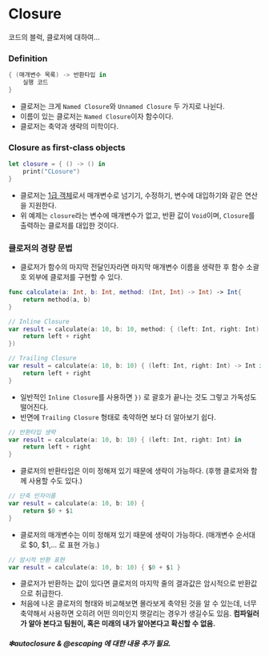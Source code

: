 # Closure
코드의 블럭, 클로저에 대하여...
### Definition
```swift
{ (매개변수 목록) -> 반환타입 in
    실행 코드
}
```
- 클로저는 크게 `Named Closure`와 `Unnamed Closure` 두 가지로 나뉜다.
- 이름이 있는 클로저는 `Named Closure`이자 함수이다.
- 클로저는 축약과 생략의 미학이다.

### Closure as first-class objects
```swift
let closure = { () -> () in
    print("CLosure")
}
```
- 클로저는 [1급 객체](https://ko.wikipedia.org/wiki/%EC%9D%BC%EA%B8%89_%EA%B0%9D%EC%B2%B4)로서 매개변수로 넘기기, 수정하기, 변수에 대입하기와 같은 연산을 지원한다.
- 위 예제는 `closure`라는 변수에 매개변수가 없고, 반환 값이 `Void`이며, `Closure`를 출력하는 클로저를 대입한 것이다.

### 클로저의 경량 문법
- 클로저가 함수의 마지막 전달인자라면 마지막 매개변수 이름을 생략한 후 함수 소괄호 외부에 클로저를 구현할 수 있다.

```swift
func calculate(a: Int, b: Int, method: (Int, Int) -> Int) -> Int{
    return method(a, b)
}

// Inline Closure
var result = calculate(a: 10, b: 10, method: { (left: Int, right: Int) -> Int in
    return left + right
}) 

// Trailing Closure
var result = calculate(a: 10, b: 10) { (left: Int, right: Int) -> Int in
    return left + right
}
```
- 일반적인 `Inline Closure`를 사용하면 `})` 로 괄호가 끝나는 것도 그렇고 가독성도 떨어진다.
- 반면에 `Trailing Closure` 형태로 축약하면 보다 더 알아보기 쉽다.

```swift
// 반환타입 생략
var result = calculate(a: 10, b: 10) { (left: Int, right: Int) in
    return left + right
}
```
- 클로저의 반환타입은 이미 정해져 있기 때문에 생략이 가능하다. (후행 클로저와 함께 사용할 수도 있다.)

```swift
// 단축 인자이름
var result = calculate(a: 10, b: 10) {
    return $0 + $1
}
```
- 클로저의 매개변수는 이미 정해져 있기 때문에 생략이 가능하다. (매개변수 순서대로 $0, $1,... 로 표현 가능.)

```swift
// 암시적 반환 표현
var result = calculate(a: 10, b: 10) { $0 + $1 }
```
- 클로저가 반환하는 값이 있다면 클로저의 마지막 줄의 결과값은 암시적으로 반환값으로 취급한다.
- 처음에 나온 클로저의 형태와 비교해보면 몰라보게 축약된 것을 알 수 있는데, 너무 축약해서 사용하면 오히려 어떤 의미인지 햇갈리는 경우가 생길수도 있음. **컴파일러가 알아 본다고 팀원이, 혹은 미래의 내가 알아본다고 확신할 수 없음.**


##### ❇︎autoclosure & @escaping 에 대한 내용 추가 필요.
